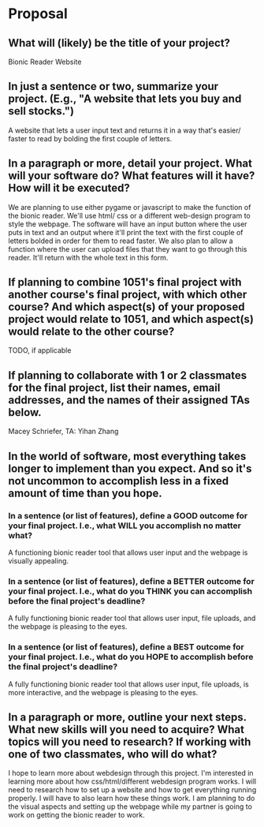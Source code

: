 # Proposal

## What will (likely) be the title of your project?

Bionic Reader Website

## In just a sentence or two, summarize your project. (E.g., "A website that lets you buy and sell stocks.")

A website that lets a user input text and returns it in a way that's easier/ faster to read by bolding the first couple of letters.

## In a paragraph or more, detail your project. What will your software do? What features will it have? How will it be executed?

We are planning to use either pygame or javascript to make the function of the bionic reader. We'll use html/ css or a different web-design program to style the webpage. The software will have an input button where the user puts in text and an output where it'll print the text with the first couple of letters bolded in order for them to read faster. We also plan to allow a function where the user can upload files that they want to go through this reader. It'll return with the whole text in this form.

## If planning to combine 1051's final project with another course's final project, with which other course? And which aspect(s) of your proposed project would relate to 1051, and which aspect(s) would relate to the other course?

TODO, if applicable

## If planning to collaborate with 1 or 2 classmates for the final project, list their names, email addresses, and the names of their assigned TAs below.

Macey Schriefer, TA: Yihan Zhang

## In the world of software, most everything takes longer to implement than you expect. And so it's not uncommon to accomplish less in a fixed amount of time than you hope.

### In a sentence (or list of features), define a GOOD outcome for your final project. I.e., what WILL you accomplish no matter what?

A functioning bionic reader tool that allows user input and the webpage is visually appealing.

### In a sentence (or list of features), define a BETTER outcome for your final project. I.e., what do you THINK you can accomplish before the final project's deadline?

A fully functioning bionic reader tool that allows user input, file uploads, and the webpage is pleasing to the eyes.

### In a sentence (or list of features), define a BEST outcome for your final project. I.e., what do you HOPE to accomplish before the final project's deadline?

A fully functioning bionic reader tool that allows user input, file uploads, is more interactive, and the webpage is pleasing to the eyes.

## In a paragraph or more, outline your next steps. What new skills will you need to acquire? What topics will you need to research? If working with one of two classmates, who will do what?

I hope to learn more about webdesign through this project. I'm interested in learning more about how css/html/different webdesign program works. I will need to research how to set up a website and how to get everything running properly. I will have to also learn how these things work. I am planning to do the visual aspects and setting up the webpage while my partner is going to work on getting the bionic reader to work.
